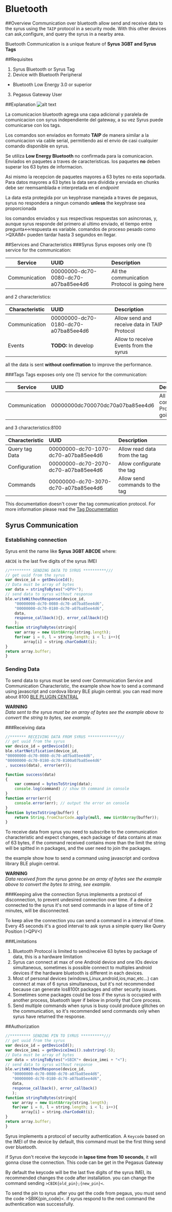 # Bluetooth

##Overview
Communication over bluetooth allow send and receive data to the syrus using the `TAIP` protocol in a security mode. With this other devices can ask,configure, and query the syrus in a nearby area.

<aside class="notice">
	Bluetooth Communication is a unique feature of <b>Syrus 3GBT and Syrus Tags</b>
</aside>


##Requisites
1. Syrus Bluetooth or Syrus Tag
2. Device with Bluetooth Peripheral
 - Bluetooth  Low Energy 3.0 or superior
3. Pegasus Gateway User

##Explanation
![alt text](slate/img/bluetooth-diagram.png "Bluetooth Diagram Explanation")


La comunicacion bluetooth agrega una capa adicional y paralela de comunicacion con syrus independiente del gateway, a su vez Syrus puede comunicarse con los tags.

Los comandos son enviados en formato **TAIP** de manera similar a la comunicacion via cable serial, permitiendo asi el envio de  casi cualquier comando disponible en syrus.

Se utiliza **Low Energy Bluetooth** no confirmada para la comunicacion. Enviados en paquetes a traves de caracteristicas. los paquetes **no** deben superar los 63 bytes de informacion.

Asi mismo la recepcion de paquetes mayores a 63 bytes no esta soportada. Para datos mayores a 63 bytes la data sera dividida y enviada en chunks debe ser reemsamblada e interpretada en el _endpoint_


La data esta protegida por un keyphrase  manejada a traves de pegasus, syrus no respondera a ningun comando **unless** the keyphrase sea proporcionada

los comandos enviados y sus respectivas respuestas son asincronas, y, aunque syrus responde del primero al ultimo enviado, el tiempo entre pregunta<->respuesta es variable. comandos de proceso pesado como >QXAIM< pueden tardar hasta 3 segundos en llegar. 


##Services and Characteristics
###Syrus
Syrus exposes only one (1) service for the communication:

| Service       | UUID                                   | Description                                          |
|---------------|:-------------------------------------- |:---------------------------------------------------- |
| Communication | 00000000-dc70-0080-dc70-a07ba85ee4d6   | All the communication Protocol is going here         |


and 2 characteristics:

| Characteristic        | UUID                                   | Description                                  |
|-----------------------|:---------------------------------------|:---------------------------------------------|
| Communication         | 00000000-dc70-0180-dc70-a07ba85ee4d6   | Allow send and receive data in TAIP Protocol |
| Events                | **TODO:** In develop                   | Allow to receive Events from the syrus       |


all the data is sent **without confirmation** to improve the performance.

###Tags
Tags exposes only one (1) service for the communication:

| Service       | UUID                                   | Description                                          |
|---------------|:-------------------------------------- |:---------------------------------------------------- |
| Communication | 00000000dc700070dc70a07ba85ee4d6       | All the communication Protocol is going here         |


and 3 characteristics:8100

| Characteristic        | UUID                                   | Description                                  |
|-----------------------|:---------------------------------------|:---------------------------------------------|
| Query tag Data        | 00000000-dc70-1070-dc70-a07ba85ee4d6   | Allow read data from the tag                 |
| Configuration         | 00000000-dc70-2070-dc70-a07ba85ee4d6   | Allow configurate the tag                    |
| Commands              | 00000000-dc70-3070-dc70-a07ba85ee4d6   | Allow send commands to  the tag              |

<aside class="notice">
	This documentation doesn't cover the tag communication protocol. For more information please read the  
	<a href="#!"> Tag Documentation</a>
</aside>


## Syrus Communication
### Establishing connection
Syrus emit the name like **Syrus 3GBT ABCDE** where:

`ABCDE` is the last five digits of the syrus IMEI



```js
//********* SENDING DATA TO SYRUS **********///
// get uuid from the syrus 
var device_id = getDeviceId();
// Data must be array of bytes
var data = stringToBytes(">QPV<");
// send data to syrus without response
ble.writeWithoutResponse(device_id,
	"00000000-dc70-0080-dc70-a07ba85ee4d6",
	"00000000-dc70-0180-dc70-a07ba85ee4d6", 
	data, 
	response_callback(){}, error_callback(){}
	);
function stringToBytes(string){
	var array = new Uint8Array(string.length);
	for(var i = 0, l = string.length; i < l; i++){
		array[i] = string.charCodeAt(i);
}
return array.buffer;
}
```

### Sending Data

To send data to  syrus must be send over Communication Service and Communication Characteristic, the example show how to send a command using javascript and cordova library BLE plugin central. you can read more about 
8100
[BLE PLUGIN CENTRAL](https://github.com/don/cordova-plugin-ble-central)


<aside class="warning">
	<b>WARNING</b> <br>
 	<i>
 		Data sent to the syrus must be on array of bytes  see the example above to convert the string  to bytes, see example.
 	</i>
</aside>

###Receiving data
```js
//******* RECEIVING DATA FROM SYRUS *************///
// get uuid from the syrus 
var device_id = getDeviceId();
ble.startNotification(device_id, 
"00000000-dc70-0080-dc70-a07ba85ee4d6",
"00000000-dc70-0180-dc70-8100a07ba85ee4d6"
, success(data), error(err));

function success(data)
{
	var command = bytesToString(data);
	console.log(command) // show th command in console
}
function error(err){
	console.error(err); // output the error on console
}
function bytesToString(buffer) {
	return String.fromCharCode.apply(null, new Uint8Array(buffer));
} 

```

To receive data from syrus you need to subscribe to the communication characteristic and expect changes, each package of data contains at max of 63 bytes, if the command received contains more than the limit the string will be spitted in n packages, and the user need to join the packages.

the example show how to send a command using javascript and cordova library BLE plugin central.
<aside class="warning">
	<b>WARNING</b> <br>
 	<i>
 		Data received from the syrus gonna be on array of bytes  see the example above to convert the bytes  to string, see example.
 	</i>
</aside>

###Keeping alive the connection
Syrus implements a protocol of disconnection, to prevent undesired connection over time. if a device connected to the syrus it's not send commands in a lapse of time of 2 minutes, will be disconnected.

To keep alive the connection you can send a command in a interval of time. Every 45 seconds it's a good interval to ask syrus a simple query like Query Position (>QPV<) 


###Limitations
1. Bluetooth Protocol is limited to send/receive 63 bytes by package of data, this is a hardware limitation
2. Syrus can connect at max of one Android device and one IOs device simultaneous, sometimes is possible connect to multiples android devices if the hardware bluetooth is different in each devices.
3. Most of personal devices (windows,Linux,android,ios,mac,etc...) can connect  at max of 6 syrus simultaneous, but it's not recommended because  can generate los8100t packages and other security issues.
4. Sometimes some packages could be loss if the syrus is occupied with another process, bluetooth layer if below in priority 
that Core process.
5. Send multiple commands when syrus is busy could produce glitches on the communication, so it's recommended send commands only when syrus have returned the response.


##Authorization

 ```js
//********* SENDING PIN TO SYRUS **********///
// get uuid from the syrus 
var device_id = getDeviceId();
var device_imei = getDeviceImei().substring(-5);
// Data must be array of bytes
var data = stringToBytes(">SBIK"+ device_imei + "<");
// send data to syrus without response
ble.writeWithoutResponse(device_id,
	"00000000-dc70-0080-dc70-a07ba85ee4d6",
	"00000000-dc70-0180-dc70-a07ba85ee4d6", 
	data, 
	response_callback(), error_callback()
	);
function stringToBytes(string){
	var array = new Uint8Array(string.length);
	for(var i = 0, l = string.length; i < l; i++){
		array[i] = string.charCodeAt(i);
}
return array.buffer;
}
```

Syrus implements a protocol of security authentication. A `Keycode` based on the IMEI of the device by default, this command must be the first thing send over bluetooth.

if Syrus don't receive the keycode in **lapse time from 10 seconds**, it will gonna close the connection. This code can be get in the Pegasus Gateway 

By default the keycode will be the last five digits of the syrus IMEI, its recommended changes the code after installation.
you can change the command sending `>CBIK{old_pin};{new_pin}<`.


To send the pin to syrus after you get the code from pegaus, you must send the code >SBIK{pin_code}<. if syrus respond to the next command the authentication was successfully.


